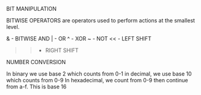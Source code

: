 BIT MANIPULATION

BITWISE OPERATORS are operators used to perform actions at the smallest level.

& - BITWISE AND
| - OR
^ - XOR
~ - NOT
<< - LEFT SHIFT
>> - RIGHT SHIFT

NUMBER CONVERSION

In binary we use base 2 which counts from 0-1
in decimal, we use base 10 which counts from 0-9
In hexadecimal, we count from 0-9 then continue from a-f. This is base 16
